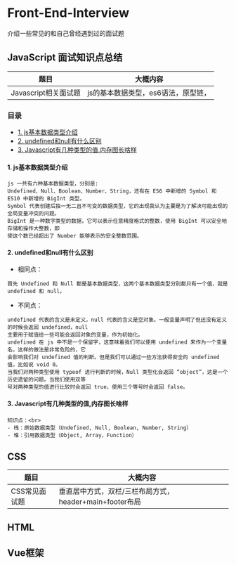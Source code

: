 # Front-End-Interview

介绍一些常见的和自己曾经遇到过的面试题

## JavaScript 面试知识点总结
| 题目                 | 大概内容                   |
| ------------------- | -------------------------- |
| Javascript相关面试题 | js的基本数据类型，es6语法，原型链，|

### 目录
- [1. js基本数据类型介绍](#1-js基本数据类型介绍)
- [2. undefined和null有什么区别](#2-undefined和null有什么区别)
- [3. Javascript有几种类型的值,内存图长啥样](#3-Javascript有几种类型的值,内存图长啥样)



#### 1. js基本数据类型介绍

```
js 一共有六种基本数据类型，分别是:
Undefined、Null、Boolean、Number、String，还有在 ES6 中新增的 Symbol 和 ES10 中新增的 BigInt 类型。
Symbol 代表创建后独一无二且不可变的数据类型，它的出现我认为主要是为了解决可能出现的全局变量冲突的问题。
BigInt 是一种数字类型的数据，它可以表示任意精度格式的整数，使用 BigInt 可以安全地存储和操作大整数，即
使这个数已经超出了 Number 能够表示的安全整数范围。
```

#### 2. undefined和null有什么区别

- 相同点：
```
首先 Undefined 和 Null 都是基本数据类型，这两个基本数据类型分别都只有一个值，就是 undefined 和 null。
```

- 不同点：
```
undefined 代表的含义是未定义，null 代表的含义是空对象。一般变量声明了但还没有定义的时候会返回 undefined，null
主要用于赋值给一些可能会返回对象的变量，作为初始化。
undefined 在 js 中不是一个保留字，这意味着我们可以使用 undefined 来作为一个变量名，这样的做法是非常危险的，它
会影响我们对 undefined 值的判断。但是我们可以通过一些方法获得安全的 undefined 值，比如说 void 0。
当我们对两种类型使用 typeof 进行判断的时候，Null 类型化会返回 “object”，这是一个历史遗留的问题。当我们使用双等
号对两种类型的值进行比较时会返回 true，使用三个等号时会返回 false。
```

#### 3. Javascript有几种类型的值,内存图长啥样

```
知识点：<br>
- 栈：原始数据类型（Undefined, Null, Boolean, Number, String）
- 堆：引用数据类型（Object, Array，Function）
```

## CSS
| 题目         | 大概内容                    |
| ------------ | -------------------------- |
| CSS常见面试题 | 垂直居中方式，双栏/三栏布局方式，header+main+footer布局|

## HTML


## Vue框架
